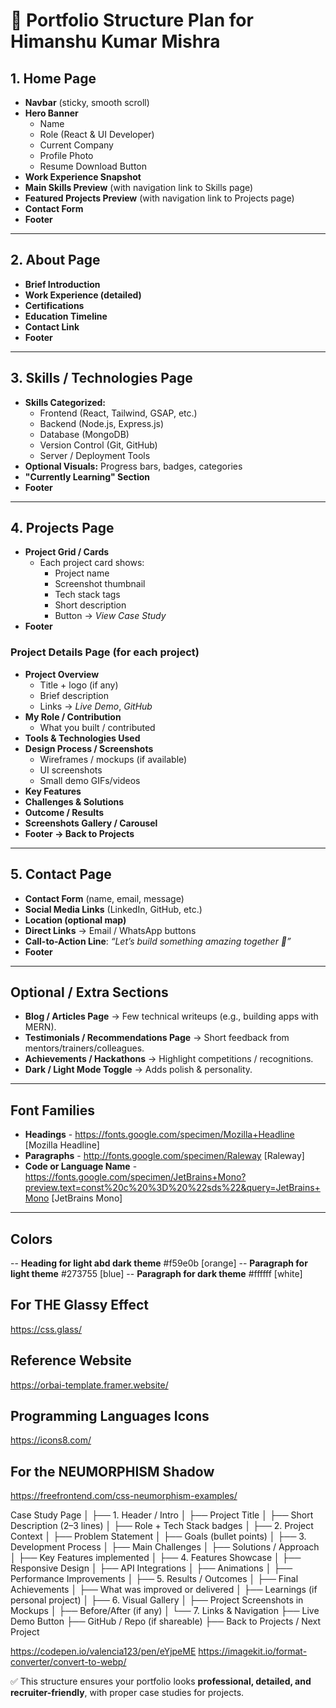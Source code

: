 # 📂 Portfolio Structure Plan for Himanshu Kumar Mishra

## 1. Home Page

- **Navbar** (sticky, smooth scroll)
- **Hero Banner**
  - Name
  - Role (React & UI Developer)
  - Current Company
  - Profile Photo
  - Resume Download Button
- **Work Experience Snapshot**
- **Main Skills Preview** (with navigation link to Skills page)
- **Featured Projects Preview** (with navigation link to Projects page)
- **Contact Form**
- **Footer**

---

## 2. About Page

- **Brief Introduction**
- **Work Experience (detailed)**
- **Certifications**
- **Education Timeline**
- **Contact Link**
- **Footer**

---

## 3. Skills / Technologies Page

- **Skills Categorized:**
  - Frontend (React, Tailwind, GSAP, etc.)
  - Backend (Node.js, Express.js)
  - Database (MongoDB)
  - Version Control (Git, GitHub)
  - Server / Deployment Tools
- **Optional Visuals:** Progress bars, badges, categories
- **"Currently Learning" Section**
- **Footer**

---

## 4. Projects Page

- **Project Grid / Cards**
  - Each project card shows:
    - Project name
    - Screenshot thumbnail
    - Tech stack tags
    - Short description
    - Button → _View Case Study_
- **Footer**

### Project Details Page (for each project)

- **Project Overview**
  - Title + logo (if any)
  - Brief description
  - Links → _Live Demo_, _GitHub_
- **My Role / Contribution**
  - What you built / contributed
- **Tools & Technologies Used**
- **Design Process / Screenshots**
  - Wireframes / mockups (if available)
  - UI screenshots
  - Small demo GIFs/videos
- **Key Features**
- **Challenges & Solutions**
- **Outcome / Results**
- **Screenshots Gallery / Carousel**
- **Footer → Back to Projects**

---

## 5. Contact Page

- **Contact Form** (name, email, message)
- **Social Media Links** (LinkedIn, GitHub, etc.)
- **Location (optional map)**
- **Direct Links** → Email / WhatsApp buttons
- **Call-to-Action Line**: _“Let’s build something amazing together 🚀”_
- **Footer**

---

## Optional / Extra Sections

- **Blog / Articles Page** → Few technical writeups (e.g., building apps with MERN).
- **Testimonials / Recommendations Page** → Short feedback from mentors/trainers/colleagues.
- **Achievements / Hackathons** → Highlight competitions / recognitions.
- **Dark / Light Mode Toggle** → Adds polish & personality.

---

## Font Families

- **Headings** - https://fonts.google.com/specimen/Mozilla+Headline [Mozilla Headline]
- **Paragraphs** - http://fonts.google.com/specimen/Raleway [Raleway]
- **Code or Language Name** - https://fonts.google.com/specimen/JetBrains+Mono?preview.text=const%20c%20%3D%20%22sds%22&query=JetBrains+Mono [JetBrains Mono]

---

## Colors

-- **Heading for light abd dark theme** #f59e0b [orange]
-- **Paragraph for light theme** #273755 [blue]
-- **Paragraph for dark theme** #ffffff [white]

## For THE Glassy Effect

https://css.glass/

## Reference Website

https://orbai-template.framer.website/

## Programming Languages Icons

https://icons8.com/

## For the NEUMORPHISM Shadow

https://freefrontend.com/css-neumorphism-examples/

Case Study Page
│
├── 1. Header / Intro
│ ├── Project Title
│ ├── Short Description (2–3 lines)
│ ├── Role + Tech Stack badges
│
├── 2. Project Context
│ ├── Problem Statement
│ ├── Goals (bullet points)
│
├── 3. Development Process
│ ├── Main Challenges
│ ├── Solutions / Approach
│ ├── Key Features implemented
│
├── 4. Features Showcase
│ ├── Responsive Design
│ ├── API Integrations
│ ├── Animations
│ ├── Performance Improvements
│
├── 5. Results / Outcomes
│ ├── Final Achievements
│ ├── What was improved or delivered
│ ├── Learnings (if personal project)
│
├── 6. Visual Gallery
│ ├── Project Screenshots in Mockups
│ ├── Before/After (if any)
│
└── 7. Links & Navigation
├── Live Demo Button
├── GitHub / Repo (if shareable)
├── Back to Projects / Next Project

https://codepen.io/valencia123/pen/eYjpeME
https://imagekit.io/format-converter/convert-to-webp/

✅ This structure ensures your portfolio looks **professional, detailed, and recruiter-friendly**, with proper case studies for projects.

<!-- useLayoutEffect(() => {
const items = gsap.utils.toArray(listRef.current.querySelectorAll("li"));

    gsap.set(items, { opacity: 0.2 });

    const tl = gsap.timeline({
      scrollTrigger: {
        trigger: mainRef.current,
        start: "top top",
        end: `+=${words.length * window.innerHeight * 0.6}`,
        scrub: true,
        pin: true,
      },
    });
    items.forEach((item) => {
      tl.to(item, { opacity: 1, duration: 0.5 }).to(
        item,
        { opacity: 0.2, duration: 0.5 },
        "+=0.2"
      );
    });

    tl.to(items[items.length - 1], { opacity: 1, duration: 0.5 });

    gsap.to(document.documentElement, {
      "--hue": 360,
      ease: "none",
      scrollTrigger: {
        trigger: mainRef.current,
        start: "top top",
        end: `+=${words.length * window.innerHeight * 0.6}`,
        scrub: true,
      },
    });

    return () => ScrollTrigger.getAll().forEach((st) => st.kill());

}, []);



gsap.registerPlugin(Observer);

const scrollingText = gsap.utils.toArray('.rail h4');

const tl = horizontalLoop(scrollingText, {
repeat: -1,
paddingRight: 30,
});

Observer.create({
onChangeY(self) {
let factor = 2.5;
if (self.deltaY < 0) {
factor _= -1;
}
gsap.timeline({
defaults: {
ease: "none",
}
})
.to(tl, { timeScale: factor _ 2.5, duration: 0.2, overwrite: true, })
.to(tl, { timeScale: factor / 2.5, duration: 1 }, "+=0.3");
}
});

function horizontalLoop(items, config) {
items = gsap.utils.toArray(items);
config = config || {};
let tl = gsap.timeline({repeat: config.repeat, paused: config.paused, defaults: {ease: "none"}, onReverseComplete: () => tl.totalTime(tl.rawTime() + tl.duration() _ 100)}),
length = items.length,
startX = items[0].offsetLeft,
times = [],
widths = [],
xPercents = [],
curIndex = 0,
pixelsPerSecond = (config.speed || 1) _ 100,
snap = config.snap === false ? v => v : gsap.utils.snap(config.snap || 1), // some browsers shift by a pixel to accommodate flex layouts, so for example if width is 20% the first element's width might be 242px, and the next 243px, alternating back and forth. So we snap to 5 percentage points to make things look more natural
totalWidth, curX, distanceToStart, distanceToLoop, item, i;
gsap.set(items, { // convert "x" to "xPercent" to make things responsive, and populate the widths/xPercents Arrays to make lookups faster.
xPercent: (i, el) => {
let w = widths[i] = parseFloat(gsap.getProperty(el, "width", "px"));
xPercents[i] = snap(parseFloat(gsap.getProperty(el, "x", "px")) / w _ 100 + gsap.getProperty(el, "xPercent"));
return xPercents[i];
}
});
gsap.set(items, {x: 0});
totalWidth = items[length-1].offsetLeft + xPercents[length-1] / 100 _ widths[length-1] - startX + items[length-1].offsetWidth _ gsap.getProperty(items[length-1], "scaleX") + (parseFloat(config.paddingRight) || 0);
for (i = 0; i < length; i++) {
item = items[i];
curX = xPercents[i] / 100 _ widths[i];
distanceToStart = item.offsetLeft + curX - startX;
distanceToLoop = distanceToStart + widths[i] _ gsap.getProperty(item, "scaleX");
tl.to(item, {xPercent: snap((curX - distanceToLoop) / widths[i] _ 100), duration: distanceToLoop / pixelsPerSecond}, 0)
.fromTo(item, {xPercent: snap((curX - distanceToLoop + totalWidth) / widths[i] _ 100)}, {xPercent: xPercents[i], duration: (curX - distanceToLoop + totalWidth - curX) / pixelsPerSecond, immediateRender: false}, distanceToLoop / pixelsPerSecond)
.add("label" + i, distanceToStart / pixelsPerSecond);
times[i] = distanceToStart / pixelsPerSecond;
}
function toIndex(index, vars) {
vars = vars || {};
(Math.abs(index - curIndex) > length / 2) && (index += index > curIndex ? -length : length); // always go in the shortest direction
let newIndex = gsap.utils.wrap(0, length, index),
time = times[newIndex];
if (time > tl.time() !== index > curIndex) { // if we're wrapping the timeline's playhead, make the proper adjustments
vars.modifiers = {time: gsap.utils.wrap(0, tl.duration())};
time += tl.duration() _ (index > curIndex ? 1 : -1);
}
curIndex = newIndex;
vars.overwrite = true;
return tl.tweenTo(time, vars);
}
tl.next = vars => toIndex(curIndex+1, vars);
tl.previous = vars => toIndex(curIndex-1, vars);
tl.current = () => curIndex;
tl.toIndex = (index, vars) => toIndex(index, vars);
tl.times = times;
tl.progress(1, true).progress(0, true); // pre-render for performance
if (config.reversed) {
tl.vars.onReverseComplete();
tl.reverse();
}
return tl;
} -->

